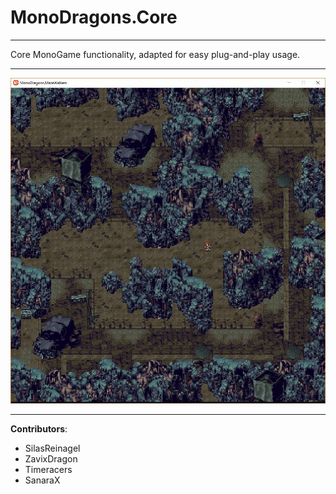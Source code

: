 # MonoDragons.Core

----

Core MonoGame functionality, adapted for easy plug-and-play usage.

----

![screenshot](https://github.com/EnigmaDragons/MonoDragons.Core/blob/master/screenshot.jpg)

----

<strong>Contributors</strong>:
- SilasReinagel
- ZavixDragon
- Timeracers
- SanaraX